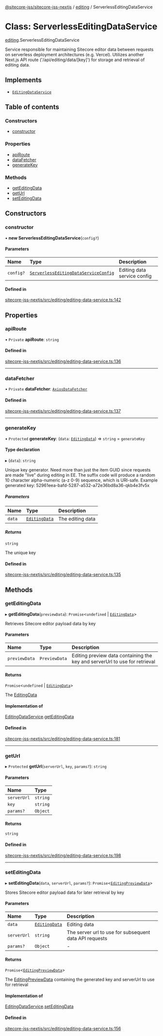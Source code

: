 [@sitecore-jss/sitecore-jss-nextjs](../README.md) / [editing](../modules/editing.md) / ServerlessEditingDataService

# Class: ServerlessEditingDataService

[editing](../modules/editing.md).ServerlessEditingDataService

Service responsible for maintaining Sitecore editor data between requests
on serverless deployment architectures (e.g. Vercel).
Utilizes another Next.js API route ('/api/editing/data/[key]') for storage and retrieval of editing data.

## Implements

- [`EditingDataService`](../interfaces/editing.EditingDataService.md)

## Table of contents

### Constructors

- [constructor](editing.ServerlessEditingDataService.md#constructor)

### Properties

- [apiRoute](editing.ServerlessEditingDataService.md#apiroute)
- [dataFetcher](editing.ServerlessEditingDataService.md#datafetcher)
- [generateKey](editing.ServerlessEditingDataService.md#generatekey)

### Methods

- [getEditingData](editing.ServerlessEditingDataService.md#geteditingdata)
- [getUrl](editing.ServerlessEditingDataService.md#geturl)
- [setEditingData](editing.ServerlessEditingDataService.md#seteditingdata)

## Constructors

### constructor

• **new ServerlessEditingDataService**(`config?`)

#### Parameters

| Name      | Type                                                                                                | Description                 |
| :-------- | :-------------------------------------------------------------------------------------------------- | :-------------------------- |
| `config?` | [`ServerlessEditingDataServiceConfig`](../interfaces/editing.ServerlessEditingDataServiceConfig.md) | Editing data service config |

#### Defined in

[sitecore-jss-nextjs/src/editing/editing-data-service.ts:142](https://github.com/Sitecore/jss/blob/876dae504/packages/sitecore-jss-nextjs/src/editing/editing-data-service.ts#L142)

## Properties

### apiRoute

• `Private` **apiRoute**: `string`

#### Defined in

[sitecore-jss-nextjs/src/editing/editing-data-service.ts:136](https://github.com/Sitecore/jss/blob/876dae504/packages/sitecore-jss-nextjs/src/editing/editing-data-service.ts#L136)

---

### dataFetcher

• `Private` **dataFetcher**: [`AxiosDataFetcher`](index.AxiosDataFetcher.md)

#### Defined in

[sitecore-jss-nextjs/src/editing/editing-data-service.ts:137](https://github.com/Sitecore/jss/blob/876dae504/packages/sitecore-jss-nextjs/src/editing/editing-data-service.ts#L137)

---

### generateKey

• `Protected` **generateKey**: (`data`: [`EditingData`](../modules/editing.md#editingdata)) => `string` = `generateKey`

#### Type declaration

▸ (`data`): `string`

Unique key generator.
Need more than just the item GUID since requests are made "live" during editing in EE.
The suffix code will produce a random 10 character alpha-numeric (a-z 0-9) sequence, which is URI-safe.
Example generated key: 52961eea-bafd-5287-a532-a72e36bd8a36-qkb4e3fv5x

##### Parameters

| Name   | Type                                               | Description      |
| :----- | :------------------------------------------------- | :--------------- |
| `data` | [`EditingData`](../modules/editing.md#editingdata) | The editing data |

##### Returns

`string`

The unique key

#### Defined in

[sitecore-jss-nextjs/src/editing/editing-data-service.ts:135](https://github.com/Sitecore/jss/blob/876dae504/packages/sitecore-jss-nextjs/src/editing/editing-data-service.ts#L135)

## Methods

### getEditingData

▸ **getEditingData**(`previewData`): `Promise`<`undefined` \| [`EditingData`](../modules/editing.md#editingdata)\>

Retrieves Sitecore editor payload data by key

#### Parameters

| Name          | Type          | Description                                                                |
| :------------ | :------------ | :------------------------------------------------------------------------- |
| `previewData` | `PreviewData` | Editing preview data containing the key and serverUrl to use for retrieval |

#### Returns

`Promise`<`undefined` \| [`EditingData`](../modules/editing.md#editingdata)\>

The [EditingData](../modules/editing.md#editingdata)

#### Implementation of

[EditingDataService](../interfaces/editing.EditingDataService.md).[getEditingData](../interfaces/editing.EditingDataService.md#geteditingdata)

#### Defined in

[sitecore-jss-nextjs/src/editing/editing-data-service.ts:181](https://github.com/Sitecore/jss/blob/876dae504/packages/sitecore-jss-nextjs/src/editing/editing-data-service.ts#L181)

---

### getUrl

▸ `Protected` **getUrl**(`serverUrl`, `key`, `params?`): `string`

#### Parameters

| Name        | Type     |
| :---------- | :------- |
| `serverUrl` | `string` |
| `key`       | `string` |
| `params?`   | `Object` |

#### Returns

`string`

#### Defined in

[sitecore-jss-nextjs/src/editing/editing-data-service.ts:198](https://github.com/Sitecore/jss/blob/876dae504/packages/sitecore-jss-nextjs/src/editing/editing-data-service.ts#L198)

---

### setEditingData

▸ **setEditingData**(`data`, `serverUrl`, `params?`): `Promise`<[`EditingPreviewData`](../interfaces/editing.EditingPreviewData.md)\>

Stores Sitecore editor payload data for later retrieval by key

#### Parameters

| Name        | Type                                               | Description                                            |
| :---------- | :------------------------------------------------- | :----------------------------------------------------- |
| `data`      | [`EditingData`](../modules/editing.md#editingdata) | Editing data                                           |
| `serverUrl` | `string`                                           | The server url to use for subsequent data API requests |
| `params?`   | `Object`                                           | -                                                      |

#### Returns

`Promise`<[`EditingPreviewData`](../interfaces/editing.EditingPreviewData.md)\>

The [EditingPreviewData](../interfaces/editing.EditingPreviewData.md) containing the generated key and serverUrl to use for retrieval

#### Implementation of

[EditingDataService](../interfaces/editing.EditingDataService.md).[setEditingData](../interfaces/editing.EditingDataService.md#seteditingdata)

#### Defined in

[sitecore-jss-nextjs/src/editing/editing-data-service.ts:156](https://github.com/Sitecore/jss/blob/876dae504/packages/sitecore-jss-nextjs/src/editing/editing-data-service.ts#L156)
